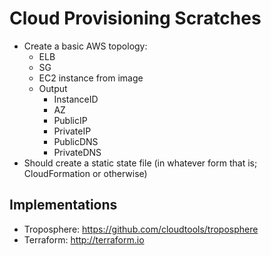 # Cloud Provisioning Scratches

* Create a basic AWS topology: 
    * ELB
    * SG
    * EC2 instance from image
    * Output
        * InstanceID
        * AZ
        * PublicIP
        * PrivateIP
        * PublicDNS
        * PrivateDNS
* Should create a static state file (in whatever form that is; CloudFormation or otherwise)

## Implementations

* Troposphere: https://github.com/cloudtools/troposphere
* Terraform: http://terraform.io
